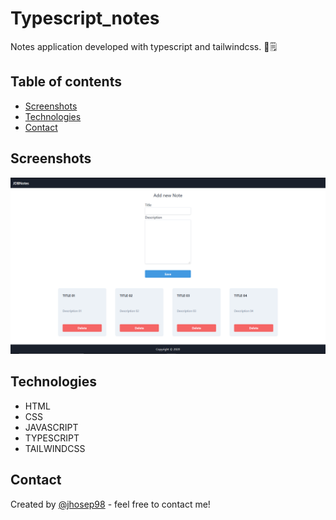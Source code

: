 # Typescript_notes

Notes application developed with typescript and tailwindcss. 📝🗒

## Table of contents

- [Screenshots](#screenshots)
- [Technologies](#technologies)
- [Contact](#contact)

## Screenshots

![Notes screenshot](./assets/img/jdbnotes.png)

## Technologies

- HTML
- CSS
- JAVASCRIPT
- TYPESCRIPT
- TAILWINDCSS

## Contact

Created by [@jhosep98](https://jhosep98.github.io/Portfolio2020jdb/) - feel free to contact me!
